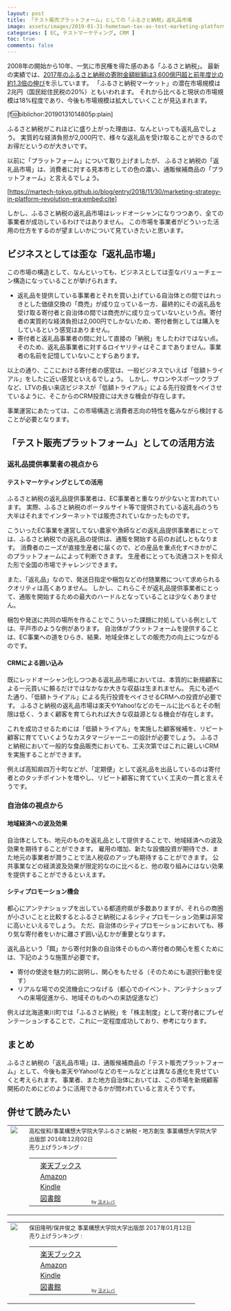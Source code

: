 ```yaml
---
layout: post
title: 「テスト販売プラットフォーム」としての「ふるさと納税」返礼品市場
image: assets/images/2019-01-31-hometown-tax-as-test-marketing-platform.png
categories: [ EC, テストマーケティング, CRM ]
toc: true
comments: false
---
```


2008年の開始から10年、一気に市民権を得た感のある「ふるさと納税」。
最新の実績では、[2017年のふるさと納税の寄附金額総額は3,600億円超と前年度比の約1.3倍の伸び](https://www.furusato-tax.jp/feature/a/20180706)を示しています。
「ふるさと納税マーケット」の潜在市場規模は2兆円（国民総住民税の20%）ともいわれます。
それから比べると現状の市場規模は18%程度であり、今後も市場規模は拡大していくことが見込まれます。

[f:id:biblichor:20190131014805p:plain]

ふるさと納税がこれほどに盛り上がった理由は、なんといっても返礼品でしょう。
実質的な経済負担が2,000円で、様々な返礼品を受け取ることができるのでお得だというのが大きいです。

以前に「プラットフォーム」について取り上げましたが、
ふるさと納税の「返礼品市場」は、消費者に対する見本市としての色の濃い、通販候補商品の「プラットフォーム」と言えるでしょう。

[https://martech-tokyo.github.io/blog/entry/2018/11/30/marketing-strategy-in-platform-revolution-era:embed:cite]

しかし、ふるさと納税の返礼品市場はレッドオーシャンになりつつあり、全ての事業者が成功しているわけではありません。
この市場を事業者がどういった活用の仕方をするのが望ましいかについて見ていきたいと思います。

## ビジネスとしては歪な「返礼品市場」

この市場の構造として、なんといっても、ビジネスとしては歪なバリューチェーン構造になっていることが挙げられます。

- 返礼品を提供している事業者とそれを買い上げている自治体との間ではれっきとした価値交換の「商売」が成り立っている一方、最終的にその返礼品を受け取る寄付者と自治体の間では商売がに成り立っていないという点。寄付者の実質的な経済負担は2,000円でしかないため、寄付者側としては購入をしているという感覚はありません。
- 寄付者と返礼品事業者の間に対して直接の「納税」をしたわけではない点。そのため、返礼品事業者に対するロイヤリティはそこまでありません。事業者の名前を記憶していないことすらあります。

以上の通り、ここにおける寄付者の感覚は、一般ビジネスでいえば「低額トライアル」をしたに近い感覚といえるでしょう。
しかし、サロンやスポーツクラブなど、LTVの長い来店ビジネスが「低額トライアル」による先行投資をペイさせているように、そこからのCRM投資には大きな機会が存在します。

事業運営にあたっては、この市場構造と消費者志向の特性を鑑みながら検討することが必要となります。

## 「テスト販売プラットフォーム」としての活用方法

### 返礼品提供事業者の視点から

#### テストマーケティングとしての活用

ふるさと納税の返礼品提供事業者は、EC事業者と重なりが少ないと言われています。
実際、ふるさと納税のポータルサイト等で提供されている返礼品のうち大半はそれまでインターネットでは販売されていなかったものです。

こういったEC事業を運営してない農家や漁師などの返礼品提供事業者にとっては、ふるさと納税での返礼品の提供は、通販を開始する前のお試しともなります。
消費者のニーズが直接生産者に届くので、どの産品を重点化すべきかがこのプラットフォームによって判断できます。
生産者にとっても流通コストを抑えた形で全国の市場でチャレンジできます。

また、「返礼品」なので、発送日指定や梱包などの付随業務について求められるクオリティは高くありません。
しかし、これらこそが返礼品提供事業者にとって、通販を開始するための最大のハードルとなっていることは少なくありません。

梱包や発送に共同の場所を作ることでこういった課題に対処している例としては、平戸市のような例があります。
自治体がプラットフォームを提供することは、EC事業への道をひらき、結果、地域全体としての販売力の向上につながるのです。

#### CRMによる囲い込み

既にレッドオーシャン化しつつある返礼品市場においては、本質的に新規顧客による一元買いに頼るだけではなかなか大きな収益は生まれません。
先にも述べた通り、「低額トライアル」による先行投資をペイさせるCRMへの投資が必要です。
ふるさと納税の返礼品市場は楽天やYahoo!などのモールに比べるとその制限は低く、うまく顧客を育てられれば大きな収益源となる機会が存在します。

これを成功させるためには「低額トライアル」を実施した顧客候補を、リピート顧客に育てていくようなカスタマージャーニーの設計が必要でしょう。
ふるさと納税において一般的な食品販売においても、工夫次第ではこれに親しいCRMを実施することができます。

例えば高知県四万十町などが、「定期便」として返礼品を出品しているのは寄付者とのタッチポイントを増やし、リピート顧客に育てていく工夫の一貫と言えそうです。

### 自治体の視点から

#### 地域経済への波及効果

自治体としても、地元のものを返礼品として提供することで、地域経済への波及効果を期待することができます。
雇用の増加、新たな設備投資が期待でき、また地元の事業者が潤うことで法人税収のアップも期待することができます。
公共事業などの経済波及効果が限定的なのに比べると、他の取り組みにはない効果を提供することができるといえます。

#### シティプロモーション機会

都心にアンテナショップを出している都道府県が多数ありますが、それらの商圏が小さいことと比較するとふるさと納税によるシティプロモーション効果は非常に高いといえるでしょう。
ただ、自治体のシティプロモーションにおいても、移り気な寄付者をいかに離さず囲い込むかが重要となります。

返礼品という「餌」から寄付対象の自治体そのものへ寄付者の関心を惹くためには、下記のような施策が必要です。

- 寄付の使途を魅力的に説明し、関心をもたせる（そのためにも選択行動を促す）
- リアルな場での交流機会につなげる（都心でのイベント、アンテナショップへの来場促進から、地域そのものへの来訪促進など）

例えば北海道東川町では「ふるさと納税」を「株主制度」として寄付者にプレゼンテーションすることで、これに一定程度成功しており、参考になります。

## まとめ

ふるさと納税の「返礼品市場」は、通販候補商品の「テスト販売プラットフォーム」として、今後も楽天やYahoo!などのモールなどとは異なる進化を見せていくと考えられます。
事業者、また地方自治体においては、この市場を新規顧客開拓のためにどのように活用できるかが問われていると言えそうです。

## 併せて読みたい

<table  border="0" cellpadding="5" style="border:none"><tr><td valign="top" style="border:none;text-align:left"><a href="//af.moshimo.com/af/c/click?a_id=1013078&p_id=56&pc_id=56&pl_id=637&s_v=b5Rz2P0601xu&url=http%3A%2F%2Fbooks.rakuten.co.jp%2Frb%2F14593048%2F" target="_blank" ><img src="https://thumbnail.image.rakuten.co.jp/@0_mall/book/cabinet/3835/9784883353835.jpg?_ex=200x200" border="0" style="margin-right:10px" /></a><img src="//i.moshimo.com/af/i/impression?a_id=1013078&p_id=56&pc_id=56&pl_id=637" width="1" height="1" style="border:none;"></td><td valign="top" style="border:none;text-align:left"><font size="-1">高松俊和/事業構想大学院大学ふるさと納税・地方創生 事業構想大学院大学出版部 2016年12月02日<br />        売り上げランキング : <br /><table style="border:none"><tr><td style="border:none;text-align:left;"><div class="shoplinkrakuten" style="margin-right:5px;background: url('//img.yomereba.com/tam_y.gif') 0 -50px no-repeat;padding: 2px 0 2px 18px;white-space: nowrap;"><a href="//af.moshimo.com/af/c/click?a_id=1013078&p_id=56&pc_id=56&pl_id=637&s_v=b5Rz2P0601xu&url=http%3A%2F%2Fbooks.rakuten.co.jp%2Frb%2F14593048%2F" target="_blank" >楽天ブックス</a><img src="//i.moshimo.com/af/i/impression?a_id=1013078&p_id=56&pc_id=56&pl_id=637" width="1" height="1" style="border:none;"></div><div class="shoplinkamazon" style="margin-right:5px;background: url('//img.yomereba.com/tam_y.gif') 0 0 no-repeat;padding: 2px 0 2px 18px;white-space: nowrap;"><a href="https://www.amazon.co.jp/exec/obidos/asin/4883353834/nextdesign03-22/" target="_blank" >Amazon</a></div><div class="shoplinkkindle" style="margin-right:5px;background: url('//img.yomereba.com/tam_y.gif') 0 0 no-repeat;padding: 2px 0 2px 18px;white-space: nowrap;"><a href="https://www.amazon.co.jp/gp/search?keywords=%82%D3%82%E9%82%B3%82%C6%94%5B%90%C5%82%C6%92n%88%E6%8Co%89c&__mk_ja_JP=%83J%83%5E%83J%83i&url=node%3D2275256051&tag=nextdesign03-22" target="_blank" >Kindle</a></div>                        			<div class="shoplinktoshokan" style="margin-right:5px;background: url('//img.yomereba.com/tam_y.gif') 0 -300px no-repeat;padding: 2px 0 2px 18px;white-space: nowrap;"><a href="http://calil.jp/book/4883353834" target="_blank" >図書館</a></div>		  </td><td style="vertical-align:bottom;padding-left:10px;font-size:x-small;border:none">by <a href="https://yomereba.com" rel="nofollow" target="_blank">ヨメレバ</a></td></tr></table></font></td></tr></table>

<table  border="0" cellpadding="5" style="border:none"><tr><td valign="top" style="border:none;text-align:left"><a href="//af.moshimo.com/af/c/click?a_id=1013078&p_id=56&pc_id=56&pl_id=637&s_v=b5Rz2P0601xu&url=http%3A%2F%2Fbooks.rakuten.co.jp%2Frb%2F14640403%2F" target="_blank" ><img src="https://thumbnail.image.rakuten.co.jp/@0_mall/book/cabinet/3873/9784883353873.jpg?_ex=200x200" border="0" style="margin-right:10px" /></a><img src="//i.moshimo.com/af/i/impression?a_id=1013078&p_id=56&pc_id=56&pl_id=637" width="1" height="1" style="border:none;"></td><td valign="top" style="border:none;text-align:left"><font size="-1">保田隆明/保井俊之 事業構想大学院大学出版部 2017年01月12日<br />        売り上げランキング : <br /><table style="border:none"><tr><td style="border:none;text-align:left;"><div class="shoplinkrakuten" style="margin-right:5px;background: url('//img.yomereba.com/tam_y.gif') 0 -50px no-repeat;padding: 2px 0 2px 18px;white-space: nowrap;"><a href="//af.moshimo.com/af/c/click?a_id=1013078&p_id=56&pc_id=56&pl_id=637&s_v=b5Rz2P0601xu&url=http%3A%2F%2Fbooks.rakuten.co.jp%2Frb%2F14640403%2F" target="_blank" >楽天ブックス</a><img src="//i.moshimo.com/af/i/impression?a_id=1013078&p_id=56&pc_id=56&pl_id=637" width="1" height="1" style="border:none;"></div><div class="shoplinkamazon" style="margin-right:5px;background: url('//img.yomereba.com/tam_y.gif') 0 0 no-repeat;padding: 2px 0 2px 18px;white-space: nowrap;"><a href="https://www.amazon.co.jp/exec/obidos/asin/4883353877/nextdesign03-22/" target="_blank" >Amazon</a></div><div class="shoplinkkindle" style="margin-right:5px;background: url('//img.yomereba.com/tam_y.gif') 0 0 no-repeat;padding: 2px 0 2px 18px;white-space: nowrap;"><a href="https://www.amazon.co.jp/gp/search?keywords=%82%D3%82%E9%82%B3%82%C6%94%5B%90%C5%82%CC%97%9D%98_%82%C6%8E%C0%91H&__mk_ja_JP=%83J%83%5E%83J%83i&url=node%3D2275256051&tag=nextdesign03-22" target="_blank" >Kindle</a></div>                        			<div class="shoplinktoshokan" style="margin-right:5px;background: url('//img.yomereba.com/tam_y.gif') 0 -300px no-repeat;padding: 2px 0 2px 18px;white-space: nowrap;"><a href="http://calil.jp/book/4883353877" target="_blank" >図書館</a></div>		  </td><td style="vertical-align:bottom;padding-left:10px;font-size:x-small;border:none">by <a href="https://yomereba.com" rel="nofollow" target="_blank">ヨメレバ</a></td></tr></table></font></td></tr></table>
